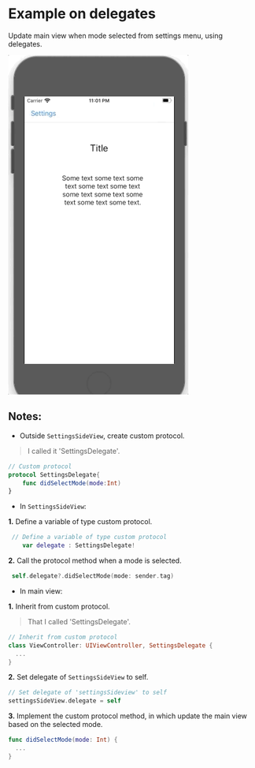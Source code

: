 # Example on delegates

Update main view when mode selected from settings menu, using delegates.

![Delegate called](images/screenshots/1.gif)


## Notes:

* Outside `SettingsSideView`, create custom protocol.

> I called it 'SettingsDelegate'.

```swift
// Custom protocol
protocol SettingsDelegate{
    func didSelectMode(mode:Int)
}
```

* In `SettingsSideView`:

**1.** Define a variable of type custom protocol.

```swift
 // Define a variable of type custom protocol
    var delegate : SettingsDelegate!
```

**2.** Call the protocol method when a mode is selected.

```swift
 self.delegate?.didSelectMode(mode: sender.tag)
```

* In main view:

**1.** Inherit from custom protocol.

> That I called 'SettingsDelegate'.

```swift
// Inherit from custom protocol
class ViewController: UIViewController, SettingsDelegate {
  ...
}
```

**2.** Set delegate of `SettingsSideView` to self.

```swift
// Set delegate of 'settingsSideview' to self
settingsSideView.delegate = self
```

**3.** Implement the custom protocol method, in which update the main view based on the selected mode.

```swift
func didSelectMode(mode: Int) {
  ...
}
```
